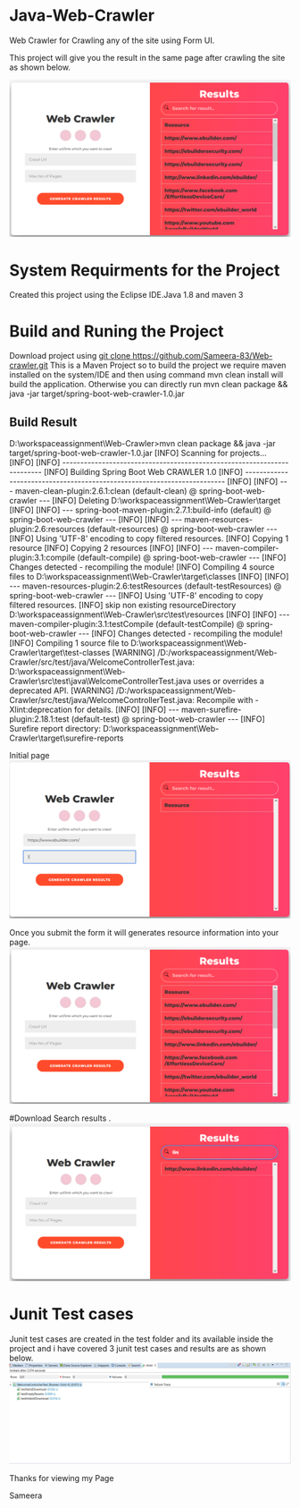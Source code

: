 # Java-Web-Crawler
Web Crawler for Crawling any of the site using Form UI.

This project will give you the result in the same page  after crawling the site as shown below.

![crawl-form](https://github.com/Sameera-83/Contents/blob/main/GenarateCrawler.PNG)


# System Requirments for  the Project
Created this project using the Eclipse IDE.Java 1.8 and maven 3

# Build and Runing the Project
Download project using   <a href="git clone https://github.com/Sameera-83/Web-crawler.git" >git clone https://github.com/Sameera-83/Web-crawler.git</a>
This is a Maven Project so to build the project we require maven installed on the system/IDE and then using command mvn clean install will build the application. Otherwise you can directly run
mvn clean package && java -jar target/spring-boot-web-crawler-1.0.jar

## Build Result
D:\workspaceassignment\Web-Crawler>mvn clean package && java -jar target/spring-boot-web-crawler-1.0.jar
[INFO] Scanning for projects...
[INFO]
[INFO] ------------------------------------------------------------------------
[INFO] Building Spring Boot Web CRAWLER 1.0
[INFO] ------------------------------------------------------------------------
[INFO]
[INFO] --- maven-clean-plugin:2.6.1:clean (default-clean) @ spring-boot-web-crawler ---
[INFO] Deleting D:\workspaceassignment\Web-Crawler\target
[INFO]
[INFO] --- spring-boot-maven-plugin:2.7.1:build-info (default) @ spring-boot-web-crawler ---
[INFO]
[INFO] --- maven-resources-plugin:2.6:resources (default-resources) @ spring-boot-web-crawler ---
[INFO] Using 'UTF-8' encoding to copy filtered resources.
[INFO] Copying 1 resource
[INFO] Copying 2 resources
[INFO]
[INFO] --- maven-compiler-plugin:3.1:compile (default-compile) @ spring-boot-web-crawler ---
[INFO] Changes detected - recompiling the module!
[INFO] Compiling 4 source files to D:\workspaceassignment\Web-Crawler\target\classes
[INFO]
[INFO] --- maven-resources-plugin:2.6:testResources (default-testResources) @ spring-boot-web-crawler ---
[INFO] Using 'UTF-8' encoding to copy filtered resources.
[INFO] skip non existing resourceDirectory D:\workspaceassignment\Web-Crawler\src\test\resources
[INFO]
[INFO] --- maven-compiler-plugin:3.1:testCompile (default-testCompile) @ spring-boot-web-crawler ---
[INFO] Changes detected - recompiling the module!
[INFO] Compiling 1 source file to D:\workspaceassignment\Web-Crawler\target\test-classes
[WARNING] /D:/workspaceassignment/Web-Crawler/src/test/java/WelcomeControllerTest.java: D:\workspaceassignment\Web-Crawler\src\test\java\WelcomeControllerTest.java uses or overrides a deprecated API.
[WARNING] /D:/workspaceassignment/Web-Crawler/src/test/java/WelcomeControllerTest.java: Recompile with -Xlint:deprecation for details.
[INFO]
[INFO] --- maven-surefire-plugin:2.18.1:test (default-test) @ spring-boot-web-crawler ---
[INFO]    Surefire report directory: D:\workspaceassignment\Web-Crawler\target\surefire-reports

Initial page
![image](https://github.com/Sameera-83/Contents/blob/main/InitailPage.PNG)

Once you submit the form it will generates resource information into your page.
![image](https://github.com/Sameera-83/Contents/blob/main/GenarateCrawler.PNG)

#Download Search results .
![image](https://github.com/Sameera-83/Contents/blob/main/SearchPage.PNG)

# Junit Test cases
Junit test cases are created in the test folder and its available inside the project and i have covered 3 junit test cases and results are as shown below.
![image](https://github.com/Sameera-83/Contents/blob/main/TestResults.PNG)

Thanks for viewing my Page

Sameera
